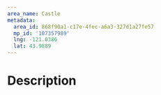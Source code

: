 ```yaml
---
area_name: Castle
metadata:
  area_id: 868f90a1-c17e-4fec-a6a3-327d1a27fe57
  mp_id: '107357989'
  lng: -121.0386
  lat: 43.9889
---
```

# Description
